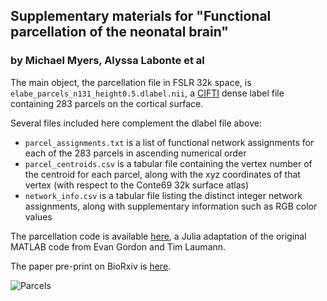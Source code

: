 ## Supplementary materials for "Functional parcellation of the neonatal brain"
### by Michael Myers, Alyssa Labonte et al

The main object, the parcellation file in FSLR 32k space, is `elabe_parcels_n131_height0.5.dlabel.nii`, a [CIFTI](https://www.nitrc.org/projects/cifti/) dense label file containing 283 parcels on the cortical surface.

Several files included here complement the dlabel file above:
- `parcel_assignments.txt` is a list of functional network assignments for each of the 283 parcels in ascending numerical order
- `parcel_centroids.csv` is a tabular file containing the vertex number of the centroid for each parcel, along with the xyz coordinates of that vertex (with respect to the Conte69 32k surface atlas)
- `network_info.csv` is a tabular file listing the distinct integer network assignments, along with supplementary information such as RGB color values

The parcellation code is available [here](https://github.com/myersm0/WatershedParcellation.jl), a Julia adaptation of the original MATLAB code from Evan Gordon and Tim Laumann.

The paper pre-print on BioRxiv is [here](https://www.biorxiv.org/content/10.1101/2023.11.10.566629v1).

![Parcels](https://github.com/myersm0/myers-labonte_parcellation/blob/main/consensus_modified_very-inflated.png "Parcels colored by network assignment")

